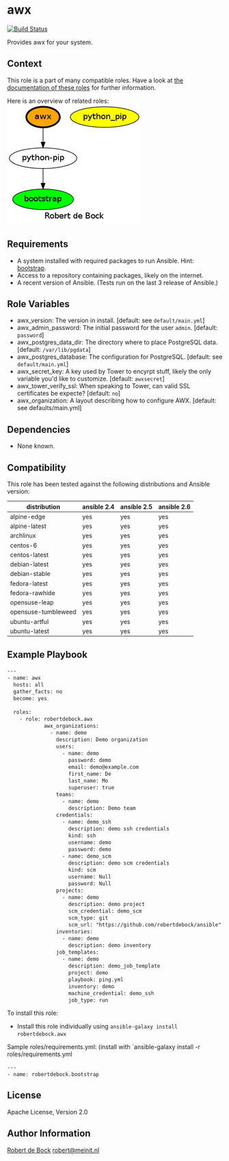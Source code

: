 awx
=========

[![Build Status](https://travis-ci.org/robertdebock/ansible-role-awx.svg?branch=master)](https://travis-ci.org/robertdebock/ansible-role-awx)

Provides awx for your system.

Context
--------
This role is a part of many compatible roles. Have a look at [the documentation of these roles](https://robertdebock.nl/) for further information.

Here is an overview of related roles:
![dependencies](https://raw.githubusercontent.com/robertdebock/drawings/artifacts/awx.png "Dependency")

Requirements
------------

- A system installed with required packages to run Ansible. Hint: [bootstrap](https://galaxy.ansible.com/robertdebock/bootstrap).
- Access to a repository containing packages, likely on the internet.
- A recent version of Ansible. (Tests run on the last 3 release of Ansible.)

Role Variables
--------------

- awx_version: The version in install. [default: see `default/main.yml`]
- awx_admin_password: The initial password for the user `admin`. [default: `password`]
- awx_postgres_data_dir: The directory where to place PostgreSQL data. [default: `/var/lib/pgdata`]
- awx_postgres_database: The configuration for PostgreSQL. [default: see `default/main.yml`]
- awx_secret_key: A key used by Tower to encyrpt stuff, likely the only variable you'd like to customize. [default: `awxsecret`]
- awx_tower_verify_ssl: When speaking to Tower, can valid SSL certificates be expecte? [default: `no`]
- awx_organization: A layout describing how to configure AWX. [default: see defaults/main.yml]

Dependencies
------------

- None known.

Compatibility
-------------

This role has been tested against the following distributions and Ansible version:

|distribution|ansible 2.4|ansible 2.5|ansible 2.6|
|------------|-----------|-----------|-----------|
|alpine-edge|yes|yes|yes|
|alpine-latest|yes|yes|yes|
|archlinux|yes|yes|yes|
|centos-6|yes|yes|yes|
|centos-latest|yes|yes|yes|
|debian-latest|yes|yes|yes|
|debian-stable|yes|yes|yes|
|fedora-latest|yes|yes|yes|
|fedora-rawhide|yes|yes|yes|
|opensuse-leap|yes|yes|yes|
|opensuse-tumbleweed|yes|yes|yes|
|ubuntu-artful|yes|yes|yes|
|ubuntu-latest|yes|yes|yes|

Example Playbook
----------------

```
---
- name: awx
  hosts: all
  gather_facts: no
  become: yes

  roles:
    - role: robertdebock.awx
            awx_organizations:
              - name: demo
                description: Demo organization
                users:
                  - name: demo
                    password: demo
                    email: demo@example.com
                    first_name: De
                    last_name: Mo
                    superuser: true
                teams:
                  - name: demo
                    description: Demo team
                credentials:
                  - name: demo_ssh
                    description: demo ssh credentials
                    kind: ssh
                    username: demo
                    password: demo
                  - name: demo_scm
                    description: demo scm credentials
                    kind: scm
                    username: Null
                    password: Null
                projects:
                  - name: demo
                    description: demo project
                    scm_credential: demo_scm
                    scm_type: git
                    scm_url: "https://github.com/robertdebock/ansible"
                inventories:
                  - name: demo
                    description: demo inventory
                job_templates:
                  - name: demo
                    description: demo_job_template
                    project: demo
                    playbook: ping.yml
                    inventory: demo
                    machine_credential: demo_ssh
                    job_type: run
```

To install this role:
- Install this role individually using `ansible-galaxy install robertdebock.awx`

Sample roles/requirements.yml: (install with `ansible-galaxy install -r roles/requirements.yml
```
---
- name: robertdebock.bootstrap
```

License
-------

Apache License, Version 2.0

Author Information
------------------

[Robert de Bock](https://robertdebock.nl/) <robert@meinit.nl>

